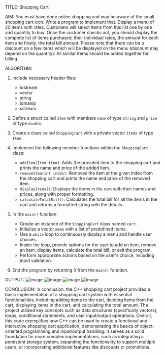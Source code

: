 TITLE: Shopping Cart 

AIM: You must have done online shopping and may be aware of the small shopping cart icon. Write a program to implement that. Display a menu of 20 items with rates. 
Customers will select items from this list one by one and quantity to buy. Once the customer checks out, 
you should display the complete list of items purchased, their individual rates, the amount for each item and finally, the total bill amount. 
Please note that there can be a discount on a few items which will be displayed on the menu (discount may depend on the quantity).
All similar items should be added together for billing.

ALGORITHM: 
1. Include necessary header files:
   - iostream
   - vector
   - string
   - iomanip
   - sstream

2. Define a struct called `Item` with members `name` of type `string` and `price` of type `double`.

3. Create a class called `ShoppingCart` with a private vector `items` of type `Item`.

4. Implement the following member functions within the `ShoppingCart` class:
   - `addItem(Item item)`: Adds the provided item to the shopping cart and prints the name and price of the added item.
   - `removeItem(int index)`: Removes the item at the given index from the shopping cart and prints the name and price of the removed item.
   - `displayItems()`: Displays the items in the cart with their names and prices, along with proper formatting.
   - `calculateTotalBill()`: Calculates the total bill for all the items in the cart and returns a formatted string with the details.

5. In the `main()` function:
   - Create an instance of the `ShoppingCart` class named `cart`.
   - Initialize a vector `menu` with a list of predefined items.
   - Use a `while` loop to continuously display a menu and handle user choices.
   - Inside the loop, provide options for the user to add an item, remove an item, display items, calculate the total bill, or exit the program.
   - Perform appropriate actions based on the user's choice, including input validation.
     
6. End the program by returning 0 from the `main()` function.

OUTPUT: 
![image](https://github.com/tashwitab/Mini--Project/assets/142425346/4b857c3f-8f4a-4a5d-8182-2a132a53a2b3)
![image](https://github.com/tashwitab/Mini--Project/assets/142425346/3001acc3-e048-4986-b678-1b35c6777632)
![image](https://github.com/tashwitab/Mini--Project/assets/142425346/b7f52cc8-cd93-47bc-8637-19a113786d6c)
![image](https://github.com/tashwitab/Mini--Project/assets/142425346/60265fad-ffe0-4794-8f62-8a0e4055de07)


CONCLUSION: 
In conclusion, the C++ shopping cart project provided a basic implementation of a shopping cart system with essential functionalities, 
including adding items to the cart, deleting items from the cart, displaying items in the cart, and calculating the total amount.
The project utilized key concepts such as data structures (specifically vectors), loops, conditional statements, and user input/output operations.
Overall, this code exemplifies how C++ can be used to create a functional and interactive shopping cart application,
demonstrating the basics of object-oriented programming and input/output handling.
It serves as a solid foundation for more complex implementations, such as integrating a persistent storage system, expanding the functionality to support multiple users,
or incorporating additional features like discounts or promotions.
